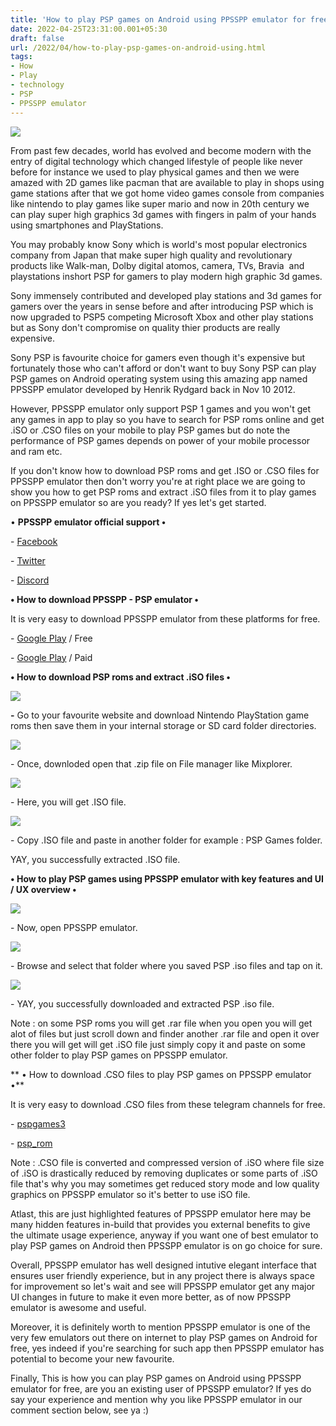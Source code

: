 ```yaml
---
title: 'How to play PSP games on Android using PPSSPP emulator for free.'
date: 2022-04-25T23:31:00.001+05:30
draft: false
url: /2022/04/how-to-play-psp-games-on-android-using.html
tags: 
- How
- Play
- technology
- PSP
- PPSSPP emulator
---
```


 [![](https://lh3.googleusercontent.com/-_7XBued2AxM/Ymbh87N96UI/AAAAAAAAKZ8/lyZUyy-frPwZVqp1u931AqPNghhhossSgCNcBGAsYHQ/s1600/1650909679582522-0.png)](https://lh3.googleusercontent.com/-_7XBued2AxM/Ymbh87N96UI/AAAAAAAAKZ8/lyZUyy-frPwZVqp1u931AqPNghhhossSgCNcBGAsYHQ/s1600/1650909679582522-0.png) 

  

  

From past few decades, world has evolved and become modern with the entry of digital technology which changed lifestyle of people like never before for instance we used to play physical games and then we were amazed with 2D games like pacman that are available to play in shops using game stations after that we got home video games console from companies like nintendo to play games like super mario and now in 20th century we can play super high graphics 3d games with fingers in palm of your hands using smartphones and PlayStations.

  

You may probably know Sony which is world's most popular electronics company from Japan that make super high quality and revolutionary products like Walk-man, Dolby digital atomos, camera, TVs, Bravia  and playstations inshort PSP for gamers to play modern high graphic 3d games.

  

Sony immensely contributed and developed play stations and 3d games for gamers over the years in sense before and after introducing PSP which is now upgraded to PSP5 competing Microsoft Xbox and other play stations but as Sony don't compromise on quality thier products are really expensive.

  

Sony PSP is favourite choice for gamers even though it's expensive but fortunately those who can't afford or don't want to buy Sony PSP can play PSP games on Android operating system using this amazing app named PPSSPP emulator developed by Henrik Rydgard back in Nov 10 2012.

  

However, PPSSPP emulator only support PSP 1 games and you won't get any games in app to play so you have to search for PSP roms online and get .iSO or .CSO files on your mobile to play PSP games but do note the performance of PSP games depends on power of your mobile processor and ram etc.

  

If you don't know how to download PSP roms and get .ISO or .CSO files for PPSSPP emulator then don't worry you're at right place we are going to show you how to get PSP roms and extract .iSO files from it to play games on PPSSPP emulator so are you ready? If yes let's get started.  

  

• **PPSSPP emulator official support •**

\- [Facebook](https://www.facebook.com/pages/Ppsspp/343006152466916)

\- [Twitter](https://twitter.com/intent/follow?original_referer=http%253A%252F%252Fwww.ppsspp.org%252F&ref_src=twsrc%255Etfw%257Ctwcamp%255Ebuttonembed%257Ctwterm%255Efollow%257Ctwgr%255EPPSSPP_emu&region=follow_link&screen_name=PPSSPP_emu)

\- [Discord](https://discord.gg/5NJB6dD)

  

**• How to download PPSSPP - PSP emulator •**

It is very easy to download PPSSPP emulator from these platforms for free.

  

\- [Google Play](https://play.google.com/store/apps/details?id=org.ppsspp.ppsspp) / Free

\- [Google Play](https://play.google.com/store/apps/details?id=org.ppsspp.ppssppgold) / Paid 

**• How to download PSP roms and extract .iSO files •**

 **[![](https://lh3.googleusercontent.com/-KQIbKMZc8Bs/Y2iaaI9jw-I/AAAAAAAAOug/673PlFgEzlUdb_gm-5G3HPAdCH98Qj9AgCNcBGAsYHQ/s1600/1667799652239287-0.png)](https://lh3.googleusercontent.com/-KQIbKMZc8Bs/Y2iaaI9jw-I/AAAAAAAAOug/673PlFgEzlUdb_gm-5G3HPAdCH98Qj9AgCNcBGAsYHQ/s1600/1667799652239287-0.png)** 

**\-** Go to your favourite website and download Nintendo PlayStation game roms then save them in your internal storage or SD card folder directories.  

  

 [![](https://lh3.googleusercontent.com/-75r1hXT00vo/Ymbh5EsfGwI/AAAAAAAAKZw/cc5WE5RqoEodxPzSpDHb__QWimTAlMeOwCNcBGAsYHQ/s1600/1650909665557065-3.png)](https://lh3.googleusercontent.com/-75r1hXT00vo/Ymbh5EsfGwI/AAAAAAAAKZw/cc5WE5RqoEodxPzSpDHb__QWimTAlMeOwCNcBGAsYHQ/s1600/1650909665557065-3.png) 

  

\- Once, downloded open that .zip file on File manager like Mixplorer.

  

 [![](https://lh3.googleusercontent.com/-EG06VgLfyr8/Ymbh4ZlkJCI/AAAAAAAAKZs/RsnsnFzlb1odrdKJTCkbJQWNil-um757wCNcBGAsYHQ/s1600/1650909661275323-4.png)](https://lh3.googleusercontent.com/-EG06VgLfyr8/Ymbh4ZlkJCI/AAAAAAAAKZs/RsnsnFzlb1odrdKJTCkbJQWNil-um757wCNcBGAsYHQ/s1600/1650909661275323-4.png) 

  

\- Here, you will get .ISO file.

  

 [![](https://lh3.googleusercontent.com/-CMK8cSvQaPY/Ymbh3ITbC1I/AAAAAAAAKZo/Qsu4la0bLAgsZ76Xp5L8OZXmXsDw1myXgCNcBGAsYHQ/s1600/1650909657824226-5.png)](https://lh3.googleusercontent.com/-CMK8cSvQaPY/Ymbh3ITbC1I/AAAAAAAAKZo/Qsu4la0bLAgsZ76Xp5L8OZXmXsDw1myXgCNcBGAsYHQ/s1600/1650909657824226-5.png) 

  

\- Copy .ISO file and paste in another folder for example : PSP Games folder.

  

YAY, you successfully extracted .ISO file.

  

**• How to play PSP games using PPSSPP emulator with key features and UI / UX overview •**

  

 [![](https://lh3.googleusercontent.com/-XunXEMnZdNk/Ymbh2bwI6nI/AAAAAAAAKZk/XgchyGYJUdg9LcV17a948ItqjIo_SKNRgCNcBGAsYHQ/s1600/1650909653560983-6.png)](https://lh3.googleusercontent.com/-XunXEMnZdNk/Ymbh2bwI6nI/AAAAAAAAKZk/XgchyGYJUdg9LcV17a948ItqjIo_SKNRgCNcBGAsYHQ/s1600/1650909653560983-6.png) 

  

\- Now, open PPSSPP emulator.

  

 [![](https://lh3.googleusercontent.com/-Xpsdh8IVjeQ/Ymbh1Rue5PI/AAAAAAAAKZg/phK8LnERI2IyZviRnR8tsY8zFvOv75EaQCNcBGAsYHQ/s1600/1650909610129575-7.png)](https://lh3.googleusercontent.com/-Xpsdh8IVjeQ/Ymbh1Rue5PI/AAAAAAAAKZg/phK8LnERI2IyZviRnR8tsY8zFvOv75EaQCNcBGAsYHQ/s1600/1650909610129575-7.png) 

  

\- Browse and select that folder where you saved PSP .iso files and tap on it.

  

 [![](https://lh3.googleusercontent.com/-xvcLjZ0DCe8/YmbhqNHjRHI/AAAAAAAAKZc/eIYs4CZMDCUW74kzWjcTMxTpD54dSAm_ACNcBGAsYHQ/s1600/1650909603417444-8.png)](https://lh3.googleusercontent.com/-xvcLjZ0DCe8/YmbhqNHjRHI/AAAAAAAAKZc/eIYs4CZMDCUW74kzWjcTMxTpD54dSAm_ACNcBGAsYHQ/s1600/1650909603417444-8.png) 

  

\- YAY, you successfully downloaded and extracted PSP .iso file.

  

Note : on some PSP roms you will get .rar file when you open you will get alot of files but just scroll down and finder another .rar file and open it over there you will get will get .iSO file just simply copy it and paste on some other folder to play PSP games on PPSSPP emulator.  

  

** • How to download .CSO files to play PSP games on PPSSPP emulator •**

It is very easy to download .CSO files from these telegram channels for free.

  

\- [pspgames3](https://t.me/pspgames3)

\- [psp\_rom](https://t.me/psp_rom)

  

Note : .CSO file is converted and compressed version of .iSO where file size of .iSO is drastically reduced by removing duplicates or some parts of .iSO file that's why you may sometimes get reduced story mode and low quality graphics on PPSSPP emulator so it's better to use iSO file.

  

Atlast, this are just highlighted features of PPSSPP emulator here may be many hidden features in-build that provides you external benefits to give the ultimate usage experience, anyway if you want one of best emulator to play PSP games on Android then PPSSPP emulator is on go choice for sure.

  

Overall, PPSSPP emulator has well designed intutive elegant interface that ensures user friendly experience, but in any project there is always space for improvement so let's wait and see will PPSSPP emulator get any major UI changes in future to make it even more better, as of now PPSSPP emulator is awesome and useful.

  

Moreover, it is definitely worth to mention PPSSPP emulator is one of the very few emulators out there on internet to play PSP games on Android for free, yes indeed if you're searching for such app then PPSSPP emulator has potential to become your new favourite.

  

Finally, This is how you can play PSP games on Android using PPSSPP emulator for free, are you an existing user of PPSSPP emulator? If yes do say your experience and mention why you like PPSSPP emulator in our comment section below, see ya :)